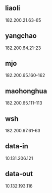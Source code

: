 
## liaoli
182.200.21.63-65

## yangchao
182.200.64.21-23

## mjo
182.200.65.160-162

## maohonghua
182.200.65.111-113

## wsh
182.200.67.61-63

## data-in
10.131.206.121

## data-out
10.132.193.116
